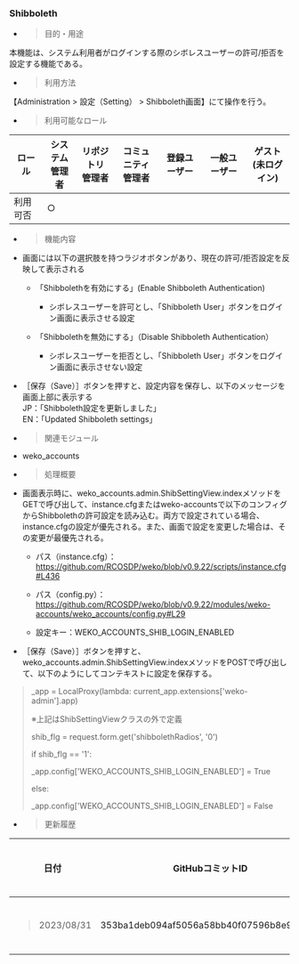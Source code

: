 ### Shibboleth

  - > 目的・用途

本機能は、システム利用者がログインする際のシボレスユーザーの許可/拒否を設定する機能である。

  - > 利用方法

【Administration \> 設定（Setting） \> Shibboleth画面】にて操作を行う。

  - > 利用可能なロール

<table>
<thead>
<tr class="header">
<th>ロール</th>
<th>システム<br />
管理者</th>
<th>リポジトリ<br />
管理者</th>
<th>コミュニティ<br />
管理者</th>
<th>登録ユーザー</th>
<th>一般ユーザー</th>
<th>ゲスト<br />
(未ログイン)</th>
</tr>
</thead>
<tbody>
<tr class="odd">
<td>利用可否</td>
<td>○</td>
<td></td>
<td></td>
<td></td>
<td></td>
<td></td>
</tr>
</tbody>
</table>

  - > 機能内容

<!-- end list -->

  - 画面には以下の選択肢を持つラジオボタンがあり、現在の許可/拒否設定を反映して表示される
    
      - 「Shibbolethを有効にする」(Enable Shibboleth Authentication)
        
          - シボレスユーザーを許可とし、「Shibboleth User」ボタンをログイン画面に表示させる設定
    
      - 「Shibbolethを無効にする」（Disable Shibboleth Authentication）
        
          - シボレスユーザーを拒否とし、「Shibboleth User」ボタンをログイン画面に表示させない設定

  - ［保存（Save）］ボタンを押すと、設定内容を保存し、以下のメッセージを画面上部に表示する  
    JP：「Shibboleth設定を更新しました」  
    EN：「Updated Shibboleth settings」

<!-- end list -->

  - > 関連モジュール

<!-- end list -->

  - weko\_accounts

<!-- end list -->

  - > 処理概要

<!-- end list -->

  - 画面表示時に、weko\_accounts.admin.ShibSettingView.indexメソッドをGETで呼び出して、instance.cfgまたはweko-accountsで以下のコンフィグからShibbolethの許可設定を読み込む。両方で設定されている場合、instance.cfgの設定が優先される。また、画面で設定を変更した場合は、その変更が最優先される。
    
      - パス（instance.cfg）：  
        <https://github.com/RCOSDP/weko/blob/v0.9.22/scripts/instance.cfg#L436>
    
      - パス（config.py）：  
        <https://github.com/RCOSDP/weko/blob/v0.9.22/modules/weko-accounts/weko_accounts/config.py#L29>
    
      - 設定キー：WEKO\_ACCOUNTS\_SHIB\_LOGIN\_ENABLED

  - ［保存（Save）］ボタンを押すと、weko\_accounts.admin.ShibSettingView.indexメソッドをPOSTで呼び出して、以下のようにしてコンテキストに設定を保存する。

> \_app = LocalProxy(lambda: current\_app.extensions\['weko-admin'\].app)
> 
> ※上記はShibSettingViewクラスの外で定義
> 
> shib\_flg = request.form.get('shibbolethRadios', '0')
> 
> if shib\_flg == '1':
> 
> \_app.config\['WEKO\_ACCOUNTS\_SHIB\_LOGIN\_ENABLED'\] = True
> 
> else:
> 
> \_app.config\['WEKO\_ACCOUNTS\_SHIB\_LOGIN\_ENABLED'\] = False

  - > 更新履歴

<table>
<thead>
<tr class="header">
<th>日付</th>
<th>GitHubコミットID</th>
<th>更新内容</th>
</tr>
</thead>
<tbody>
<tr class="odd">
<td><blockquote>
<p>2023/08/31</p>
</blockquote></td>
<td>353ba1deb094af5056a58bb40f07596b8e95a562</td>
<td>初版作成</td>
</tr>
</tbody>
</table>
